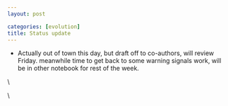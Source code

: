 ```yaml
---
layout: post

categories: [evolution]
title: Status update
---
```







 







-   Actually out of town this day, but draft off to co-authors, will
    review Friday. meanwhile time to get back to some warning signals
    work, will be in other notebook for rest of the week.

\

\

